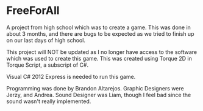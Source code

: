FreeForAll
==========

A project from high school which was to create a game. 
This was done in about 3 months, and there are bugs to be expected as we tried to finish up on our last days of high school.

This project will NOT be updated as I no longer have access to the software which was used to create this game. This was created using Torque 2D in Torque Script, a subscript of C#.

Visual C# 2012 Express is needed to run this game.

Programming was done by Brandon Altarejos.
Graphic Designers were Jerzy, and Andrea.
Sound Designer was Liam, though I feel bad since the sound wasn't really implemented.
